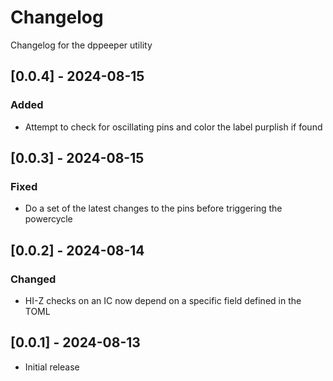 # Changelog
Changelog for the dppeeper utility
## [0.0.4] - 2024-08-15
### Added
- Attempt to check for oscillating pins and color the label purplish if found

## [0.0.3] - 2024-08-15
### Fixed
- Do a set of the latest changes to the pins before triggering the powercycle

## [0.0.2] - 2024-08-14
### Changed
- HI-Z checks on an IC now depend on a specific field defined in the TOML

## [0.0.1] - 2024-08-13
- Initial release
